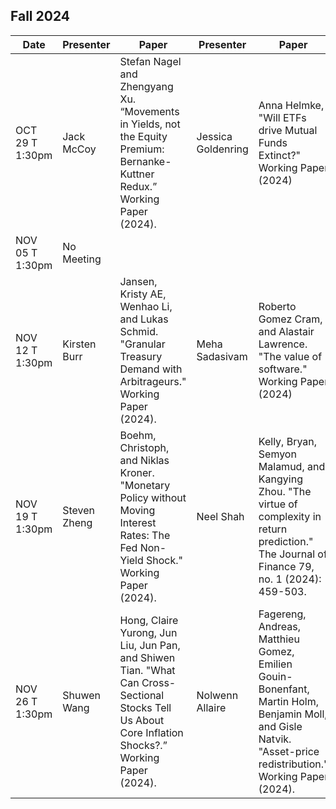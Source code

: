 ## Fall 2024

| Date             | Presenter   | Paper   | Presenter   | Paper|
|------------------|-------------|---------|-------------|-------------|
| OCT 29 T 1:30pm  | Jack McCoy  | Stefan Nagel and Zhengyang Xu. “Movements in Yields, not the Equity Premium: Bernanke-Kuttner Redux.” Working Paper (2024). | Jessica Goldenring   | Anna Helmke, "Will ETFs drive Mutual Funds Extinct?" Working Paper (2024) |
| NOV 05 T 1:30pm  | No Meeting ||||
| NOV 12 T 1:30pm  | Kirsten Burr    | Jansen, Kristy AE, Wenhao Li, and Lukas Schmid. "Granular Treasury Demand with Arbitrageurs." Working Paper (2024). | Meha Sadasivam  | Roberto Gomez Cram, and Alastair Lawrence. "The value of software." Working Paper (2024) |
| NOV 19 T 1:30pm  | Steven Zheng    | Boehm, Christoph, and Niklas Kroner. "Monetary Policy without Moving Interest Rates: The Fed Non-Yield Shock." Working Paper (2024). | Neel Shah   | Kelly, Bryan, Semyon Malamud, and Kangying Zhou. "The virtue of complexity in return prediction." The Journal of Finance 79, no. 1 (2024): 459-503. |
| NOV 26 T 1:30pm  | Shuwen Wang    | Hong, Claire Yurong, Jun Liu, Jun Pan, and Shiwen Tian. "What Can Cross-Sectional Stocks Tell Us About Core Inflation Shocks?.” Working Paper (2024). | Nolwenn Allaire   | Fagereng, Andreas, Matthieu Gomez, Emilien Gouin-Bonenfant, Martin Holm, Benjamin Moll, and Gisle Natvik. "Asset-price redistribution." Working Paper (2024). |

